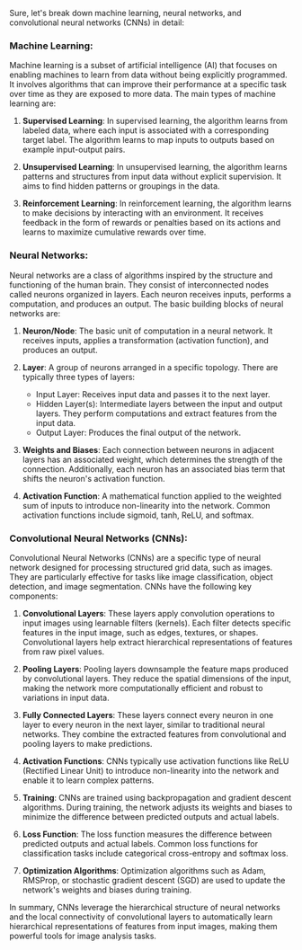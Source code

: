 Sure, let's break down machine learning, neural networks, and convolutional neural networks (CNNs) in detail:

### Machine Learning:

Machine learning is a subset of artificial intelligence (AI) that focuses on enabling machines to learn from data without being explicitly programmed. It involves algorithms that can improve their performance at a specific task over time as they are exposed to more data. The main types of machine learning are:

1. **Supervised Learning**: In supervised learning, the algorithm learns from labeled data, where each input is associated with a corresponding target label. The algorithm learns to map inputs to outputs based on example input-output pairs.

2. **Unsupervised Learning**: In unsupervised learning, the algorithm learns patterns and structures from input data without explicit supervision. It aims to find hidden patterns or groupings in the data.

3. **Reinforcement Learning**: In reinforcement learning, the algorithm learns to make decisions by interacting with an environment. It receives feedback in the form of rewards or penalties based on its actions and learns to maximize cumulative rewards over time.

### Neural Networks:

Neural networks are a class of algorithms inspired by the structure and functioning of the human brain. They consist of interconnected nodes called neurons organized in layers. Each neuron receives inputs, performs a computation, and produces an output. The basic building blocks of neural networks are:

1. **Neuron/Node**: The basic unit of computation in a neural network. It receives inputs, applies a transformation (activation function), and produces an output.

2. **Layer**: A group of neurons arranged in a specific topology. There are typically three types of layers:
   - Input Layer: Receives input data and passes it to the next layer.
   - Hidden Layer(s): Intermediate layers between the input and output layers. They perform computations and extract features from the input data.
   - Output Layer: Produces the final output of the network.

3. **Weights and Biases**: Each connection between neurons in adjacent layers has an associated weight, which determines the strength of the connection. Additionally, each neuron has an associated bias term that shifts the neuron's activation function.

4. **Activation Function**: A mathematical function applied to the weighted sum of inputs to introduce non-linearity into the network. Common activation functions include sigmoid, tanh, ReLU, and softmax.

### Convolutional Neural Networks (CNNs):

Convolutional Neural Networks (CNNs) are a specific type of neural network designed for processing structured grid data, such as images. They are particularly effective for tasks like image classification, object detection, and image segmentation. CNNs have the following key components:

1. **Convolutional Layers**: These layers apply convolution operations to input images using learnable filters (kernels). Each filter detects specific features in the input image, such as edges, textures, or shapes. Convolutional layers help extract hierarchical representations of features from raw pixel values.

2. **Pooling Layers**: Pooling layers downsample the feature maps produced by convolutional layers. They reduce the spatial dimensions of the input, making the network more computationally efficient and robust to variations in input data.

3. **Fully Connected Layers**: These layers connect every neuron in one layer to every neuron in the next layer, similar to traditional neural networks. They combine the extracted features from convolutional and pooling layers to make predictions.

4. **Activation Functions**: CNNs typically use activation functions like ReLU (Rectified Linear Unit) to introduce non-linearity into the network and enable it to learn complex patterns.

5. **Training**: CNNs are trained using backpropagation and gradient descent algorithms. During training, the network adjusts its weights and biases to minimize the difference between predicted outputs and actual labels.

6. **Loss Function**: The loss function measures the difference between predicted outputs and actual labels. Common loss functions for classification tasks include categorical cross-entropy and softmax loss.

7. **Optimization Algorithms**: Optimization algorithms such as Adam, RMSProp, or stochastic gradient descent (SGD) are used to update the network's weights and biases during training.

In summary, CNNs leverage the hierarchical structure of neural networks and the local connectivity of convolutional layers to automatically learn hierarchical representations of features from input images, making them powerful tools for image analysis tasks.
